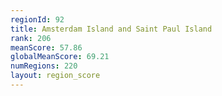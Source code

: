 ```yaml
---
regionId: 92
title: Amsterdam Island and Saint Paul Island
rank: 206
meanScore: 57.86
globalMeanScore: 69.21
numRegions: 220
layout: region_score
---
```

